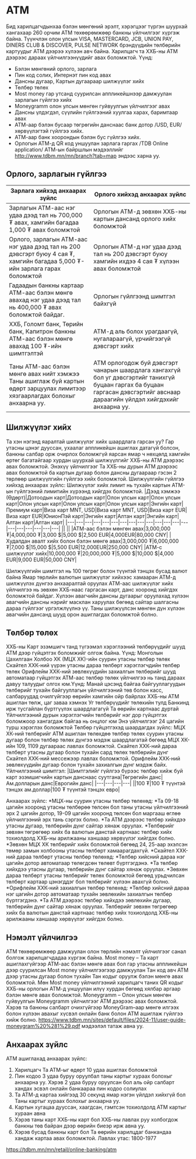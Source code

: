 # ATM
Бид харилцагчдынхаа бэлэн мөнгөний эрэлт, хэрэгцээг түргэн шуурхай хангахаар 260 орчим АТМ төхөөрөмжөөр банкны үйлчилгээг хүргэж байна. Түүнчлэн олон улсын VISA, MASTERCARD, JCB, UNION PAY, DINERS CLUB & DISCOVER, PULSE NETWORK брэндүүдийн төлбөрийн картуудыг АТМ дээрээ хүлээн авч байна.
Харилцагч та ХХБ-ны АТМ дээрээс дараах үйлчилгээнүүдийг авах боломжтой. Үүнд:
* Бэлэн мөнгөний орлого, зарлага
* Пин код солих, Интернэт пин код авах
* Дансны дугаар, Картын дугаараар шилжүүлэг хийх
* Төлбөр төлөх
* Most money гар утсанд суурилсан аппликейшнээр дамжуулан зарлагын гүйлгээ хийх
* Moneygramm олон улсын мөнгөн гуйвуулгын үйлчилгээг авах
* Дансны үлдэгдэл, сүүлийн гүйлгээний хуулгаа харах, баримтаар авах
* АТМ-аар бэлэн бусаар төгрөгийн данснаас банк дотор /USD, EUR/ хөрвүүлэгтэй гүйлгээ хийх.
* АТМ-аар банк хоорондын бэлэн бус гүйлгээ хийх.
* Орлогын АТМ-д QR код уншуулан зарлага гаргах /TDB Online application/
АТМ-ын байршлын мэдээллийг http://www.tdbm.mn/mn/branch?tab=map эндээс харна уу.

## Орлого, зарлагын гүйлгээ
|Зарлага хийхэд анхаарах зүйлс|Орлого хийхэд анхаарах зүйлс|
|---|---|
|Зарлагын АТМ-аас нэг удаа дээд тал нь 700,000 ₮ авах, хамгийн багадаа 1,000 ₮ авах боломжтой|Орлогын АТМ-д зөвхөн ХХБ-ны картын дансанд орлого хийх боломжтой|
|Орлого, зарлагын АТМ-аас нэг удаа дээд тал нь 200 дэвсгэрт буюу 4 сая ₮, хамгийн багадаа 5,000 ₮-ийн зарлага гарах боломжтой|Орлогын АТМ-д нэг удаа дээд тал нь 200 дэвсгэрт буюу хамгийн ихдээ 4 сая ₮ хүлээн авах боломжтой|
|Гадаадын банкны картаар АТМ-аас бэлэн мөнгө авахад нэг удаа дээд тал нь 400,000 ₮ авах боломжтой байдаг.|Орлогын гүйлгээнд шимтгэл байхгүй|
|ХХБ, Голомт банк, Төрийн банк, Капитрон банкны АТМ-аас бэлэн мөнгө авахад 100 ₮-ийн шимтгэлтэй|АТМ-д аль болох урагдаагүй, нугалараагүй, үрчийгээгүй дэвсгэрт хийх|
|Таны АТМ-аас бэлэн мөнгө авах нийт хэмжээ Таны ашиглаж буй картын өдөрт зарцуулах лимитээр хязгаарлагдах болохыг анхаарна уу.|АТМ орлогодож буй дэвсгэрт чанарын шаардлага хангахгүй бол уг дэвсгэртийг танихгүй буцаан гаргах ба буцаан гаргасан дэвсгэртийг авснаар дараагийн үйлдэл хийгдэхийг анхаарна уу.|
## Шилжүүлэг хийх
Та хэн нэгэнд яаралтай шилжүүлэг хийх шаардлага гарсан уу? Гар утасны цэнэг дууссан, ухаалаг аппликейшн ашиглах датагүй болсон, банкны салбар орж очирлох боломжгүй яарсан ямар ч нөхцөлд хамгийн өртөг багатайгаар хурдан шуурхай шилжүүлгийг ХХБ-ны АТМ дээрээс авах боломжтой.
Энэхүү үйлчилгээг Та ХХБ-ны дурын АТМ дээрээс авах боломжтой ба картын дугаар болон дансны дугаараар гэсэн 2 төрлөөр шилжүүлгийн гүйлгээ хийх боломжтой.
Шилжүүлгийн гүйлгээ хийхэд анхаарах зүйлс:
Шилжүүлэг хийх лимит нь тухайн картын АТМ-ын гүйлгээний лимитийн хүрээнд хийгдэх боломжтой.
|Дээд хэмжээ (Өдөрт)|Дотоодын карт|Дотоодын карт|Олон улсын карт|Олон улсын карт|Олон улсын карт|Олон улсын карт|Олон улсын карт|Энгийн карт|Премиум карт|Виза карт MNT, USD|Виза карт MNT, USD|Виза карт EUR|Виза карт EUR|ЮнионПэй карт|Энгийн карт|Алтан карт|Энгийн карт|Алтан карт|Алтан карт|
|---|---|---|---|---|---|---|---|---|---|---|---|---|---|---|---|---|---|---|---|
||
||
|АТМ-аас бэлэн мөнгөн авах|3,000,000 ₮|4,000,000 ₮|3,000 $|5,000 $|2,500 EUR|4,000EUR|80,000 CNY|
|Худалдан авалт хийх болон бэлэн мөнгө авах|3,000,000 ₮|6,000,000 ₮|7,000 $|15,000 $|5,500 EUR|12,000EUR|250,000 CNY|
|АТМ-с шилжүүлэг хийх|10,000,000 ₮|20,000,000 ₮|5,000 $|10,000 $|4,000 EUR|9,000 EUR|50,000 CNY|

Шилжүүлгийн шимтгэл нь 100 төгрөг болон түүнтэй тэнцэх бусад валют байна
Ямар төрлийн валютын шилжүүлэг хийхээс хамааран АТМ-д шилжүүлэх дүнгээ анхааралтай оруулах
АТМ-аас шилжүүлэг хийх үйлчилгээ нь зөвхөн ХХБ-наас гаргасан карт, данс хооронд хийгдэх боломжтой байдаг.
Хүлээн авагчийн дансны дугаарыг оруулахад хүлээн авагчийн дансны нэрийг масклан харуулах бөгөөд сайтар шалгасны дараа гүйлгээг үргэлжлүүлнэ үү. Таны шилжүүлсэн мөнгөн дүн хүлээн авагчийн дансанд шууд орон ашиглагдах боломжтой болно.

## Төлбөр төлөх
ХХБ-ны Карт эзэмшигч танд түгээмэл хэрэглээний төлбөрүүдийг шууд АТМ дээр гүйцэтгэх боломжийг олгож байна. Үүнд:
Монголын Цахилгаан Холбоо ХК (МЦХ ХК)-ийн суурин утасны төлбөр төлөх
Скайтел ХХК-ний үүрэн утасны дараа төлбөрт хэрэглэгчдийн төлбөр төлөх
Орифлейм ХХК-ний зөвлөхүүдийн захиалгын төлбөрийг шууд автоматаар гүйцэтгэх
АТМ-аас төлбөр төлөх үйлчилгээ нь танд дараах давуу талуудыг олгох юм.Үүнд:
Манай цэсэнд байгаа байгууллагуудын төлбөрийг тухайн байгууллагын үйлчилгээний төв болон касс, салбаруудад очилгүйгээр өөрийн хамгийн ойр байрлах ХХБ-ны АТМ ашиглан төлж, цаг заваа хэмнэх
Уг төлбөрүүдийг төлөхийн тулд Банкинд ирж тусгайлан бүртгүүлэх шаардлагагүй
Та өөрийн картнаас дуртай Үйлчилгээний дурын хэрэглэгчийн төлбөрийг нэг дор гүйцэтгэх боломжоор хангагдаж байгаа нь онцлог юм
Энэ үйлчилгээг 24 цагийн турш хэрэглэх боломжтой
Төлбөр гүйцэтгэхэд шаардагдах зүйлс:
МЦХ ХК-ний төлбөрийг АТМ ашиглан төлөхдөө төлбөр төлөх суурин утасны дугаар болон төлбөр төлөх дүнгээ мэдэж шаардлагатай бөгөөд МЦХ ХК-ийн 109, 1109 дугаараас лавлах боломжтой.
Скайтел ХХК-ний дараа төлбөрт утасны дугаар болон тухайн сард төлөх төлбөрийн дүнг Скайтел ХХК-ний мессежээр лавлах боломжтой.
Орифлейм ХХК-ний зөвлөхүүдийн дугаар болон тухайн захиалгын дүнг мэдэж байх.
Үйлчилгээний шимтгэл:
|Шимтгэлийг гүйлгээ бүрээс төлбөр хийж буй карт эзэмшигчийн картын данснаас суутгана|Төгрөгийн данс|Ам.долларын данс|Еврогийн данс|
|---|---|---|---|
||100 ₮|100 ₮ түүнтэй тэнцэх ам.доллар|100 ₮ түүнтэй тэнцэх евро|

Анхаарах зүйлс:
*МЦХ-ны суурин утасны төлбөр төлөхөд:
    *Та 09-18 цагийн хооронд утасны төлбөрөө төлсөн бол таны утасны үйлчилгээний эрх 2 цагийн дотор, 19-09 цагийн хооронд төлсөн бол маргааш өглөө үйлчилгээний эрх тань сэргэх болно.
    *Та АТМ дээрээс төлбөр хийхдээ утасны дугаар, төлбөрийн дүнг сайтар хянаж оруулах.
    *Төлбөрийг зөвхөн төгрөгөөр хийх ба валютын данстай картнаас төлбөр хийх тохиолдолд ХХБ-ны арилжааны ханшаар хөрвүүлэг хийгдэх болно.
    *Зөвхөн МЦХ ХК төлбөрийг хийх боломжтой бөгөөд 24, 25-аар эхэлсэн төмөр замын холбооны утасны төлбөрт хамаарагдахгүй.
*Скайтел ХХК-ний дараа төлбөрт утасны төлбөр төлөхөд:
    *Төлбөр хийсний дараа нэг цагийн дотор автоматаар төлөгдсөн төлөвт бүртгэгдэнэ.
    *Та төлбөр хийхдээ утасны дугаар, төлбөрийн дүнг сайтар хянаж оруулах.
    *Зөвхөн дараа төлбөрт утасны төлбөрийг төлөх боломжтой бөгөөд урьдчилсан төлбөрт картаар цэнэгддэг бол төлбөрийг хүлээн авахгүй болно.
*Орифлейм ХХК-ний захиалгын төлбөр төлөхөд:
    *Төлбөр хийсний дараа нэг цагийн дотор автоматаар тухайн зөвлөхийн захиалгын төлбөр бүртгэгдэнэ.
    *Та АТМ дээрээс төлбөр хийхдээ зөвлөхийн дугаар, төлбөрийн дүнг сайтар хянаж оруулах.
Төлбөрийг зөвхөн төгрөгөөр хийх ба валютын данстай картнаас төлбөр хийх тохиолдолд ХХБ-ны арилжааны ханшаар хөрвүүлэг хийгдэх болно.
## Нэмэлт үйлчилгээ

АТМ төхөөрөмжөөр дамжуулан олон төрлийн нэмэлт үйлчилгээг санал болгож харилцагчдадаа хүргэж байна.
Most money – Та карт ашиглахгүйгээр АТМ-аас бэлэн мөнгө авах бол гар утасны аппликейшн дээр суурилсан Most money үйлчилгээгээр дамжуулан Тан код авч АТМ дээр утасны дугаар болон тухайн Тан кодыг оруулж бэлэн мөнгө авах боломжтой. Мөн Most money үйлчилгээний харилцагч таних QR кодыг ХХБ-ны орлогын АТМ-д уншуулан илүү хурдан бөгөөд хялбар аргаар бэлэн мөнгө авах боломжтой.
Moneygramm – Олон улсын мөнгөн гуйвуулгын Moneygramm үйлчилгээг АТМ дээрээс авах боломжтой. Хэрэв та банкны салбарт очихгүйгээр MoneyGram–аар мөнгө илгээх болон хүлээн авахыг хүсвэл онлайн банк болон АТМ ашиглаж гүйлгээ хийж болно. https://www.tdbm.mn/sites/default/files/2024-11/user-guide-moneygram%20%281%29.pdf мэдээлэл татаж авна уу.
## Анхаарах зүйлс

АТМ ашиглахад анхаарах зүйлс:
1. Харилцагч Та АТМ-ыг өдөрт 10 удаа ашиглах боломжтой
2. Пин кодоо 3 удаа буруу оруулбал таны картыг хураах болохыг анхаарна уу. Хэрэв 2 удаа буруу оруулсан бол аль ойр салбарт хандах эсвэл онлайн банкаараа пин кодоо солиулах
3. Та АТМ-д картаа хийгээд 30 секунд ямар нэгэн үйлдэл хийхгүй бол Таны картыг хураах болохыг анхаарна уу.
4. Картын хугацаа дууссан, хаагдсан, гэмтсэн тохиолдолд АТМ картыг хураан авна
5. Хэрэв таны карт ХХБ-ны карт бол ХХБ-ны лавлах руу холбогдож банкны төв байран дээр өөрийн биеэр ирж авна уу.
6. Хэрэв бусад банкны карт бол Та өөрийн харилцдаг банкандаа хандаж картаа авах боломжтой.
Лавлах утас: 1800-1977


https://tdbm.mn/mn/retail/online-banking/atm